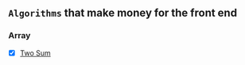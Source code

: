 ## `Algorithms` that make money for the front end

### Array

- [x] [Two Sum](https://leetcode-cn.com/problems/two-sum)
